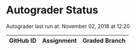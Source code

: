 # Autograder Status
Autograder last run at: November 02, 2018 at 12:20

| GitHub ID | Assignment | Graded Branch |
|-----------|------------|---------------|
